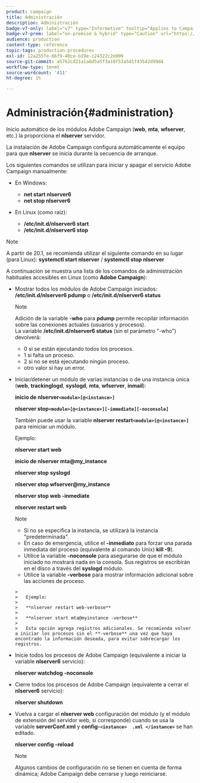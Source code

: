 ```yaml
---
product: campaign
title: Administración
description: Administración
badge-v7-only: label="v7" type="Informative" tooltip="Applies to Campaign Classic v7 only"
badge-v7-prem: label="on-premise & hybrid" type="Caution" url="https://experienceleague.adobe.com/docs/campaign-classic/using/installing-campaign-classic/architecture-and-hosting-models/hosting-models-lp/hosting-models.html?lang=en" tooltip="Applies to on-premise and hybrid deployments only"
audience: production
content-type: reference
topic-tags: production-procedures
exl-id: 12a255fe-66f9-40ce-b19e-c24322c2e009
source-git-commit: a5762cd21a1a6d5a5f3a10f53a5d1f43542d99d4
workflow-type: tm+mt
source-wordcount: '411'
ht-degree: 1%

---
```


# Administración{#administration}



Inicio automático de los módulos Adobe Campaign (**web**, **mta**, **wfserver**, etc.) la proporciona el **nlserver** servidor.

La instalación de Adobe Campaign configura automáticamente el equipo para que **nlserver** se inicia durante la secuencia de arranque.

Los siguientes comandos se utilizan para iniciar y apagar el servicio Adobe Campaign manualmente:

* En Windows:

   * **net start nlserver6**
   * **net stop nlserver6**

* En Linux (como raíz):

   * **/etc/init.d/nlserver6 start**
   * **/etc/init.d/nlserver6 stop**

>[!NOTE]
>
>A partir de 20.1, se recomienda utilizar el siguiente comando en su lugar (para Linux): **systemctl start nlserver** / **systemctl stop nlserver**

A continuación se muestra una lista de los comandos de administración habituales accesibles en Linux (como **Adobe Campaign**):

* Mostrar todos los módulos de Adobe Campaign iniciados: **/etc/init.d/nlserver6 pdump** o **/etc/init.d/nlserver6 status**

   >[!NOTE]
   >
   >Adición de la variable **-who** para **pdump** permite recopilar información sobre las conexiones actuales (usuarios y procesos).\
   >La variable **/etc/init.d/nlserver6 status** (sin el parámetro &quot;-who&quot;) devolverá:
   >
   >    * 0 si se están ejecutando todos los procesos.
   >    * 1 si falta un proceso.
   >    * 2 si no se está ejecutando ningún proceso.
   >    * otro valor si hay un error.


* Iniciar/detener un módulo de varias instancias o de una instancia única (**web**, **trackinglogd**, **syslogd**, **mta**, **wfserver**, **inmail**):

   **inicio de nlserver`<module>[@<instance>]`**

   **nlserver stop`<module>[@<instance>][-immediate][-noconsole]`**

   También puede usar la variable **nlserver restart`<module>[@<instance>]`** para reiniciar un módulo.

   Ejemplo:

   **nlserver start web**

   **inicio de nlserver mta@my_instance**

   **nlserver stop syslogd**

   **nlserver stop wfserver@my_instance**

   **nlserver stop web -inmediate**

   **nlserver restart web**

   >[!NOTE]
   >
   >* Si no se especifica la instancia, se utilizará la instancia &quot;predeterminada&quot;.
   >* En caso de emergencia, utilice el **-inmediato** para forzar una parada inmediata del proceso (equivalente al comando Unix) **kill -9**).
   >* Utilice la variable **-noconsole** para asegurarse de que el módulo iniciado no mostrará nada en la consola. Sus registros se escribirán en el disco a través del **syslogd** módulo.
   >* Utilice la variable **-verbose** para mostrar información adicional sobre las acciones de proceso.

      >
      >   Ejemplo:
      >
      >   **nlserver restart web-verbose**
      >
      >   **nlserver start mta@myinstance -verbose**
      >
      >   Esta opción agrega registros adicionales. Se recomienda volver a iniciar los procesos sin el **-verbose** una vez que haya encontrado la información deseada, para evitar sobrecargar los registros.


* Inicie todos los procesos de Adobe Campaign (equivalente a iniciar la variable **nlserver6** servicio):

   **nlserver watchdog -noconsole**

* Cierre todos los procesos de Adobe Campaign (equivalente a cerrar el **nlserver6** servicio):

   **nlserver shutdown**

* Vuelva a cargar el **nlserver web** configuración del módulo (y el módulo de extensión del servidor web, si corresponde) cuando se usa la variable **serverConf.xml** y **config-`<instance>  .xml </instance>`** se han editado.

   **nlserver config -reload**

   >[!NOTE]
   >
   >Algunos cambios de configuración no se tienen en cuenta de forma dinámica; Adobe Campaign debe cerrarse y luego reiniciarse.
